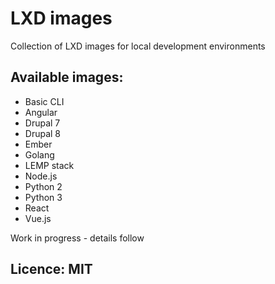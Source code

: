 # LXD images
Collection of LXD images for local development environments

## Available images:

* Basic CLI
* Angular
* Drupal 7
* Drupal 8
* Ember
* Golang
* LEMP stack
* Node.js
* Python 2
* Python 3
* React
* Vue.js

Work in progress - details follow

## Licence: MIT
